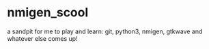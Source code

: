 # nmigen_scool
a sandpit for me to play and learn: git, python3, nmigen, gtkwave and whatever else comes up!
